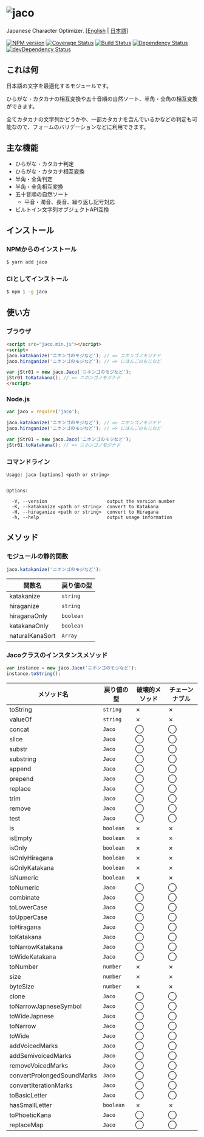 ![jaco](http://jaco-project.github.io/docs/jaco.png)
====

Japanese Character Optimizer. [[English](README.md) | [日本語](README.ja.md)]

[![NPM version](https://badge.fury.io/js/jaco.svg)](http://badge.fury.io/js/jaco)
[![Coverage Status](https://coveralls.io/repos/github/jaco-project/jaco-js/badge.svg?branch=master)](https://coveralls.io/github/jaco-project/jaco-js?branch=master)
[![Build Status](https://travis-ci.org/jaco-project/jaco-js.svg?branch=master)](https://travis-ci.org/jaco-project/jaco-js)
[![Dependency Status](https://david-dm.org/jaco-project/jaco-js.svg)](https://david-dm.org/jaco-project/jaco-js)
[![devDependency Status](https://david-dm.org/jaco-project/jaco-js/dev-status.svg)](https://david-dm.org/jaco-project/jaco-js#info=devDependencies)

## これは何

日本語の文字を最適化するモジュールです。

ひらがな・カタカナの相互変換や五十音順の自然ソート、半角・全角の相互変換ができます。

全てカタカナの文字列かどうかや、一部カタカナを含んでいるかなどの判定も可能なので、フォームのバリデーションなどに利用できます。

## 主な機能

- ひらがな・カタカナ判定
- ひらがな・カタカナ相互変換
- 半角・全角判定
- 半角・全角相互変換
- 五十音順の自然ソート
  - 平音・濁音、長音、繰り返し記号対応
- ビルトイン文字列オブジェクトAPI互換

## インストール

### NPMからのインストール

```sh
$ yarn add jaco
```

### CIとしてインストール

```sh
$ npm i -g jaco
```

## 使い方

### ブラウザ

```html
<script src="jaco.min.js"></script>
<script>
jaco.katakanize('ニホンゴのモジなど'); // => ニホンゴノモジナド
jaco.hiraganize('ニホンゴのモジなど'); // => にほんごのもじなど

var jStr01 = new jaco.Jaco('ニホンゴのモジなど');
jStr01.toKatakana(); // => ニホンゴノモジナド
</script>
```

### Node.js

```javascript
var jaco = require('jaco');

jaco.katakanize('ニホンゴのモジなど'); // => ニホンゴノモジナド
jaco.hiraganize('ニホンゴのモジなど'); // => にほんごのもじなど

var jStr01 = new jaco.Jaco('ニホンゴのモジなど');
jStr01.toKatakana(); // => ニホンゴノモジナド
```

### コマンドライン

```
Usage: jaco [options] <path or string>


Options:

  -V, --version                      output the version number
  -K, --katakanize <path or string>  convert to Katakana
  -H, --hiraganize <path or string>  convert to Hiragana
  -h, --help                         output usage information
```

## メソッド

### モジュールの静的関数

```javascript
jaco.katakanize('ニホンゴのモジなど');
```

関数名|戻り値の型
---|---
katakanize|`string`
hiraganize|`string`
hiraganaOnly|`boolean`
katakanaOnly|`boolean`
naturalKanaSort|`Array`

### Jacoクラスのインスタンスメソッド

```javascript
var instance = new jaco.Jaco('ニホンゴのモジなど');
instance.toString();
```

メソッド名|戻り値の型|破壊的メソッド|チェーンナブル
---|---|---|---
toString|`string`|✗|✗
valueOf|`string`|✗|✗
concat|`Jaco`|◯|◯
slice|`Jaco`|◯|◯
substr|`Jaco`|◯|◯
substring|`Jaco`|◯|◯
append|`Jaco`|◯|◯
prepend|`Jaco`|◯|◯
replace|`Jaco`|◯|◯
trim|`Jaco`|◯|◯
remove|`Jaco`|◯|◯
test|`Jaco`|◯|◯
is|`boolean`|✗|✗
isEmpty|`boolean`|✗|✗
isOnly|`boolean`|✗|✗
isOnlyHiragana|`boolean`|✗|✗
isOnlyKatakana|`boolean`|✗|✗
isNumeric|`boolean`|✗|✗
toNumeric|`Jaco`|◯|◯
combinate|`Jaco`|◯|◯
toLowerCase|`Jaco`|◯|◯
toUpperCase|`Jaco`|◯|◯
toHiragana|`Jaco`|◯|◯
toKatakana|`Jaco`|◯|◯
toNarrowKatakana|`Jaco`|◯|◯
toWideKatakana|`Jaco`|◯|◯
toNumber|`number`|✗|✗
size|`number`|✗|✗
byteSize|`number`|✗|✗
clone|`Jaco`|◯|◯
toNarrowJapneseSymbol|`Jaco`|◯|◯
toWideJapnese|`Jaco`|◯|◯
toNarrow|`Jaco`|◯|◯
toWide|`Jaco`|◯|◯
addVoicedMarks|`Jaco`|◯|◯
addSemivoicedMarks|`Jaco`|◯|◯
removeVoicedMarks|`Jaco`|◯|◯
convertProlongedSoundMarks|`Jaco`|◯|◯
convertIterationMarks|`Jaco`|◯|◯
toBasicLetter|`Jaco`|◯|◯
hasSmallLetter|`boolean`|✗|✗
toPhoeticKana|`Jaco`|◯|◯
replaceMap|`Jaco`|◯|◯
